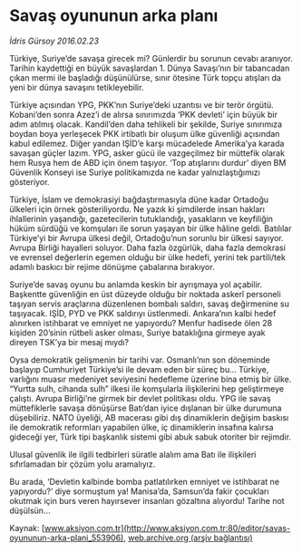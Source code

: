 # Savaş oyununun arka planı

*İdris Gürsoy 2016.02.23*

<div class="pNewsDetailMainContent ctx_content" itemprop="articleBody">
 <p>
  Türkiye, Suriye’de savaşa girecek mi? Günlerdir bu sorunun cevabı aranıyor. Tarihin kaydettiği en büyük savaşlardan 1. Dünya Savaşı’nın bir tabancadan çıkan mermi ile başladığı düşünülürse, sınır ötesine Türk topçu atışları da yeni bir dünya savaşını tetikleyebilir.
 </p>
 <p>
  Türkiye açısından YPG, PKK’nın Suriye’deki uzantısı ve bir terör örgütü. Kobani’den sonra Azez’i de alırsa sınırımızda ‘PKK devleti’ için büyük bir adım atılmış olacak. Kandil’den daha tehlikeli bir şekilde, Suriye sınırımıza boydan boya yerleşecek PKK irtibatlı bir oluşum ülke güvenliği açısından kabul edilemez. Diğer yandan IŞİD’e karşı mücadelede Amerika’ya karada savaşan güçler lazım. YPG, asker gücü ile vazgeçilmez bir müttefik olarak hem Rusya hem de ABD için önem taşıyor. ‘Top atışlarını durdur’ diyen BM Güvenlik Konseyi ise Suriye politikamızda ne kadar yalnızlaştığımızı gösteriyor.
 </p>
 <p>
  Türkiye, İslam ve demokrasiyi bağdaştırmasıyla düne kadar Ortadoğu ülkeleri için örnek gösteriliyordu. Ne yazık ki şimdilerde insan hakları ihlallerinin yaşandığı, gazetecilerin tutuklandığı, yasakların ve keyfiliğin hüküm sürdüğü ve komşuları ile sorun yaşayan bir ülke hâline geldi. Batılılar Türkiye’yi bir Avrupa ülkesi değil, Ortadoğu’nun sorunlu bir ülkesi sayıyor. Avrupa Birliği hayalleri soluyor. Daha fazla özgürlük, daha fazla demokrasi ve evrensel değerlerin egemen olduğu bir ülke hedefi, yerini tek partili/tek adamlı baskıcı bir rejime dönüşme çabalarına bırakıyor.
 </p>
 <p>
  Suriye’de savaş oyunu bu anlamda keskin bir ayrışmaya yol açabilir. Başkentte güvenliğin en üst düzeyde olduğu bir noktada askerî personeli taşıyan servis araçlarına düzenlenen bombalı saldırı, savaş değirmenine su taşıyacak. IŞİD, PYD ve PKK saldırıyı üstlenmedi. Ankara’nın kalbi hedef alınırken istihbarat ve emniyet ne yapıyordu? Menfur hadisede ölen 28 kişiden 20’sinin rütbeli asker olması, Suriye bataklığına girmeye ayak direyen TSK’ya bir mesaj mıydı?
 </p>
 <p>
  Oysa demokratik gelişmenin bir tarihi var. Osmanlı’nın son döneminde başlayıp Cumhuriyet Türkiye’si ile devam eden bir süreç bu... Türkiye, varlığını muasır medeniyet seviyesini hedefleme üzerine bina etmiş bir ülke. “Yurtta sulh, cihanda sulh” ilkesi ile komşularla ilişkilerini hep geliştirmeye çalıştı. Avrupa Birliği’ne girmek bir devlet politikası oldu. YPG ile savaş müttefiklerle savaşa dönüşürse Batı’dan iyice dışlanan bir ülke durumuna düşebiliriz. NATO üyeliği, AB macerası gibi dış dinamiklerin değişim baskısı ile demokratik reformları yapabilen ülke, iç dinamiklerin insafına kalırsa gideceği yer, Türk tipi başkanlık sistemi gibi abuk sabuk otoriter bir rejimdir.
 </p>
 <p>
  Ulusal güvenlik ile ilgili tedbirleri süratle alalım ama Batı ile ilişkileri sıfırlamadan bir çözüm yolu aramalıyız.
 </p>
 <p>
  Bu arada, ‘Devletin kalbinde bomba patlatılırken emniyet ve istihbarat ne yapıyordu?’ diye sormuştum ya! Manisa’da, Samsun’da fakir çocukları okutmak için burs veren hayırsever insanları gözaltına alıyordu! Tarihe not düşülsün...
 </p>
</div>


Kaynak: [www.aksiyon.com.tr](http://www.aksiyon.com.tr:80/editor/savas-oyununun-arka-plani_553906), [web.archive.org (arşiv bağlantısı)](http://web.archive.org/web/20160227123748/http://www.aksiyon.com.tr:80/editor/savas-oyununun-arka-plani_553906)
